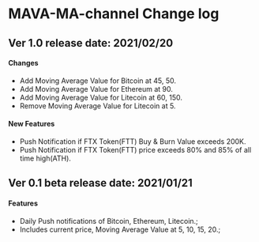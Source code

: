 # MAVA-MA-channel Change log


## Ver 1.0 release date: 2021/02/20
#### Changes
- Add Moving Average Value for Bitcoin at 45, 50.
- Add Moving Average Value for Ethereum at 90.
- Add Moving Average Value for Litecoin at 60, 150.
- Remove Moving Average Value for Litecoin at 5.
#### New Features
- Push Notification if FTX Token(FTT) Buy & Burn Value exceeds 200K.
- Push Notification if FTX Token(FTT) price exceeds 80% and 85% of all time high(ATH).


## Ver 0.1 beta  release date: 2021/01/21
#### Features
- Daily Push notifications of Bitcoin, Ethereum, Litecoin.;
- Includes current price, Moving Average Value at 5, 10, 15, 20.;
